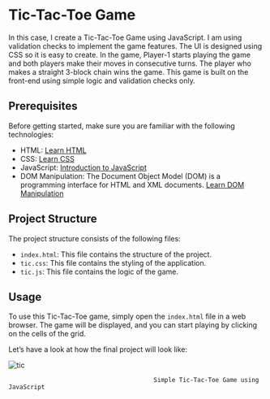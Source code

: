 # Tic-Tac-Toe Game

In this case, I create a Tic-Tac-Toe Game using JavaScript. I am using validation checks to implement the game features. The UI is designed using CSS so it is easy to create. In the game, Player-1 starts playing the game and both players make their moves in consecutive turns. The player who makes a straight 3-block chain wins the game. This game is built on the front-end using simple logic and validation checks only.

## Prerequisites

Before getting started, make sure you are familiar with the following technologies:

- HTML: [Learn HTML](https://www.geeksforgeeks.org/html/)
- CSS: [Learn CSS](https://www.geeksforgeeks.org/css/)
- JavaScript: [Introduction to JavaScript](https://www.geeksforgeeks.org/introduction-to-javascript/)
- DOM Manipulation: The Document Object Model (DOM) is a programming interface for HTML and XML documents. [Learn DOM Manipulation](https://www.geeksforgeeks.org/dom-document-object-model/)

## Project Structure

The project structure consists of the following files:

- `index.html`: This file contains the structure of the project.
- `tic.css`: This file contains the styling of the application.
- `tic.js`: This file contains the logic of the game.

## Usage

To use this Tic-Tac-Toe game, simply open the `index.html` file in a web browser. The game will be displayed, and you can start playing by clicking on the cells of the grid.
  

Let’s have a look at how the final project will look like:

![tic](https://github.com/CoderPartha012/Simple-Tic-Tac-Toe-Game-using-JavaScript/assets/104616945/eb5f5310-674f-4f2c-862a-dcd8ff7a6319)

                                            Simple Tic-Tac-Toe Game using JavaScript
